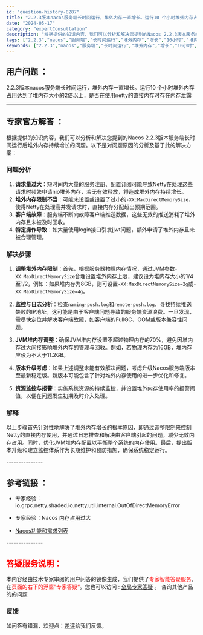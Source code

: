```yaml
---
id: "question-history-8287"
title: "2.2.3版本nacos服务端长时间运行，堆外内存一直增长。运行10 个小时堆外内存占用达到了堆内存大小的"
date: "2024-05-17"
category: "expertConsultation"
description: "根据提供的知识内容，我们可以分析和解决您提到的Nacos 2.2.3版本服务端长时间运行后堆外内存持续增长的问题。以下是对问题原因的分析及基于此的解决方案：### 问题分析1. **请求量过大**：短时间内大量的服务注册、配置订阅可能导致Netty在处理这些请求时频繁申请nio堆外内存，若无有效释放"
tags: ["2.2.3","nacos","服务端","长时间运行","堆外内存","增长","10小时","堆内存","2倍","内存泄露","netty","直接内存"]
keywords: ["2.2.3","nacos","服务端","长时间运行","堆外内存","增长","10小时","堆内存","2倍","内存泄露","netty","直接内存"]
---
```


## 用户问题 ： 
 2.2.3版本nacos服务端长时间运行，堆外内存一直增长。运行10 个小时堆外内存占用达到了堆内存大小的2倍以上，是否在使用netty的直接内存时存在内存泄露  

---------------
## 专家官方解答 ：

根据提供的知识内容，我们可以分析和解决您提到的Nacos 2.2.3版本服务端长时间运行后堆外内存持续增长的问题。以下是对问题原因的分析及基于此的解决方案：

### 问题分析
1. **请求量过大**：短时间内大量的服务注册、配置订阅可能导致Netty在处理这些请求时频繁申请nio堆外内存，若无有效释放，将造成堆外内存持续增长。
2. **堆外内存限制不当**：可能未设置或设置了过小的`-XX:MaxDirectMemorySize`，使得Netty在处理高并发请求时，直接内存分配超出预期范围。
3. **客户端故障**：服务端不断向故障客户端推送数据，这些无效的推送消耗了堆外内存且未被及时回收。
4. **特定操作导致**：如大量使用login接口引发jjwt问题，额外申请了堆外内存且未被合理管理。

### 解决步骤
1. **调整堆外内存限制**：首先，根据服务器物理内存情况，通过JVM参数`-XX:MaxDirectMemorySize`合理设置堆外内存上限，建议设为堆内存大小的1/4至1/2，例如：如果堆内存为8GB，则可设置`-XX:MaxDirectMemorySize=2g`或`-XX:MaxDirectMemorySize=4g`。
   
2. **监控与日志分析**：检查`naming-push.log`和`remote-push.log`，寻找持续推送失败的IP地址，这可能是由于客户端问题导致的服务端资源浪费。一旦发现，需尽快定位并解决客户端故障，如客户端的FullGC、OOM或版本兼容性问题。

3. **JVM堆内存调整**：确保JVM堆内存设置不超过物理内存的70%，避免因堆内存过大间接影响堆外内存的管理与回收。例如，若物理内存为16GB，堆内存应设为不大于11.2GB。

4. **版本升级考虑**：如果上述调整未能有效解决问题，考虑升级Nacos服务端版本至最新稳定版。新版本可能包含了针对堆外内存使用的进一步优化和修复。

5. **资源监控与报警**：实施系统资源的持续监控，并设置堆外内存使用率的报警阈值，以便在问题发生初期及时介入处理。

### 解释
以上步骤首先针对性地解决了堆外内存增长的根本原因，即通过调整限制来控制Netty的直接内存使用，并通过日志排查和解决由客户端引起的问题，减少无效内存占用。同时，优化JVM堆内存配置以平衡整个系统的内存使用。最后，提出版本升级和建立监控体系作为长期维护和预防措施，确保系统稳定运行。


<font color="#949494">---------------</font> 


## 参考链接 ：

* 专家经验：io.grpc.netty.shaded.io.netty.util.internal.OutOfDirectMemoryError 
 
 * 专家经验：Nacos 内存占用过大 
 
 * [Nacos功能和需求列表](https://nacos.io/docs/latest/archive/feature-list)


 <font color="#949494">---------------</font> 
 


## <font color="#FF0000">答疑服务说明：</font> 

本内容经由技术专家审阅的用户问答的镜像生成，我们提供了<font color="#FF0000">专家智能答疑服务</font>，在<font color="#FF0000">页面的右下的浮窗”专家答疑“</font>。您也可以访问 : [全局专家答疑](https://answer.opensource.alibaba.com/docs/intro) 。 咨询其他产品的的问题

### 反馈
如问答有错漏，欢迎点：[差评](https://ai.nacos.io/user/feedbackByEnhancerGradePOJOID?enhancerGradePOJOId=13629)给我们反馈。
